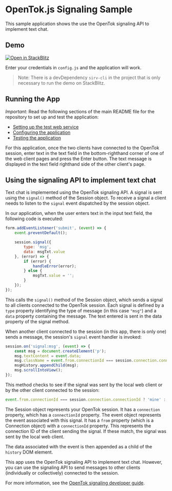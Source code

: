 OpenTok.js Signaling Sample
===========================

This sample application shows the use the OpenTok signaling API to implement text chat.

## Demo

[![Open in StackBlitz](https://developer.stackblitz.com/img/open_in_stackblitz.svg)](https://stackblitz.com/fork/github/Vonage/video-api-web-samples/tree/main/Signaling)

Enter your credentials in `config.js` and the application will work.

> Note: There is a devDependency `sirv-cli` in the project that is only necessary to run the demo on StackBlitz.

## Running the App

*Important:* Read the following sections of the main README file for the repository to set up
and test the application:

* [Setting up the test web service](../README.md#setting-up-the-test-web-service)
* [Configuring the application](../README.md#configuring-the-application)
* [Testing the application](../README.md#testing-the-application)

For this application, once the two clients have connected to the OpenTok session, enter text
in the text field in the bottom-righthand corner of one of the web client pages and press
the Enter button. The text message is displayed in the text field righthand side of the
other client's page.

## Using the signaling API to implement text chat

Text chat is implemented using the OpenTok signaling API. A signal is sent using the `signal()`
method of the Session object. To receive a signal a client needs to listen to the `signal` event
dispatched by the session object.

In our application, when the user enters text in the input text field, the following code is
executed:

```javascript
form.addEventListener('submit', (event) => {
    event.preventDefault();

    session.signal({
        type: 'msg',
        data: msgTxt.value
    }, (error) => {
        if (error) {
            handleError(error);
        } else {
            msgTxt.value = '';
        }
    });
});
```

This calls the `signal()` method of the Session object, which sends a signal to all clients
connected to the OpenTok session. Each signal is defined by a `type` property identifying the type
of message (in this case `"msg"`) and a `data` property containing the message. The text entered is
sent in the data property of the signal method.

When another client connected to the session (in this app, there is only one) sends a message, the
session's `signal` event handler is invoked:

```javascript
session.on('signal:msg', (event) => {
    const msg = document.createElement('p');
    msg.textContent = event.data;
    msg.className = event.from.connectionId === session.connection.connectionId ? 'mine' : 'theirs';
    msgHistory.appendChild(msg);
    msg.scrollIntoView();
});
```

This method checks to see if the signal was sent by the local web client or by the other client
connected to the session:

```javascript
event.from.connectionId === session.connection.connectionId ? 'mine' : 'theirs';
```

The Session object represents your OpenTok session. It has a `connection` property, which has a
`connectionId` property. The event object represents the event associated with this signal. It has
a `from` property (which is a Connection object) with a `connectionId` property. This represents
the connection ID of the client sending the signal. If these match, the signal was sent by the
local web client.

The data associated with the event is then appended as a child of the `history` DOM element.

This app uses the OpenTok signaling API to implement text chat. However, you can use the signaling
API to send messages to other clients (individually or collectively) connected to the session.

For more information, see the [OpenTok signaling developer
guide](https://tokbox.com/developer/guides/signaling/js/).
